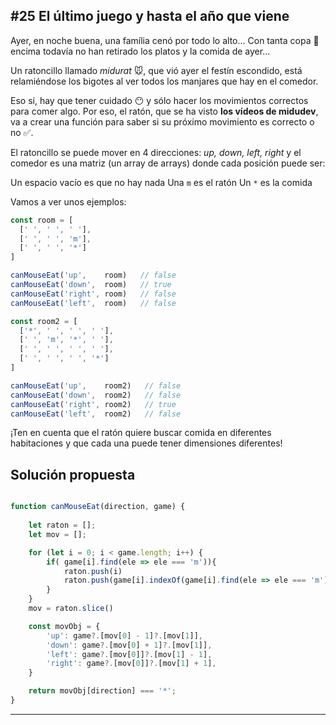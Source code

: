 ## #25 El último juego y hasta el año que viene 

Ayer, en noche buena, una família cenó por todo lo alto... Con tanta copa 🍾 encima todavía no han retirado los platos y la comida de ayer...

Un ratoncillo llamado _midurat_ 🐭, que vió ayer el festín escondido, está relamiéndose los bigotes al ver todos los manjares que hay en el comedor.

Eso sí, hay que tener cuidado 😶 y sólo hacer los movimientos correctos para comer algo. Por eso, el ratón, que se ha visto **los vídeos de midudev**, va a crear una función para saber si su próximo movimiento es correcto o no ✅.

El ratoncillo se puede mover en 4 direcciones: _up, down, left, right_ y el comedor es una matriz (un array de arrays) donde cada posición puede ser:

Un espacio vacío es que no hay nada
    Una ```m``` es el ratón
    Un ```*``` es la comida

Vamos a ver unos ejemplos: 


```javascript
const room = [
  [' ', ' ', ' '],
  [' ', ' ', 'm'],
  [' ', ' ', '*']
]

canMouseEat('up',    room)   // false
canMouseEat('down',  room)   // true
canMouseEat('right', room)   // false
canMouseEat('left',  room)   // false

const room2 = [
  ['*', ' ', ' ', ' '],
  [' ', 'm', '*', ' '],
  [' ', ' ', ' ', ' '],
  [' ', ' ', ' ', '*']
]

canMouseEat('up',    room2)   // false
canMouseEat('down',  room2)   // false
canMouseEat('right', room2)   // true
canMouseEat('left',  room2)   // false
```
¡Ten en cuenta que el ratón quiere buscar comida en diferentes habitaciones y que cada una puede tener dimensiones diferentes!

## Solución propuesta

```javascript

function canMouseEat(direction, game) {
    
    let raton = [];
    let mov = [];

    for (let i = 0; i < game.length; i++) {   
        if( game[i].find(ele => ele === 'm')){
            raton.push(i)
            raton.push(game[i].indexOf(game[i].find(ele => ele === 'm')))
        }
    }
    mov = raton.slice()

    const movObj = {
        'up': game?.[mov[0] - 1]?.[mov[1]],
        'down': game?.[mov[0] + 1]?.[mov[1]],
        'left': game?.[mov[0]]?.[mov[1] - 1],
        'right': game?.[mov[0]]?.[mov[1] + 1],
    }

    return movObj[direction] === '*';
}


```

---

